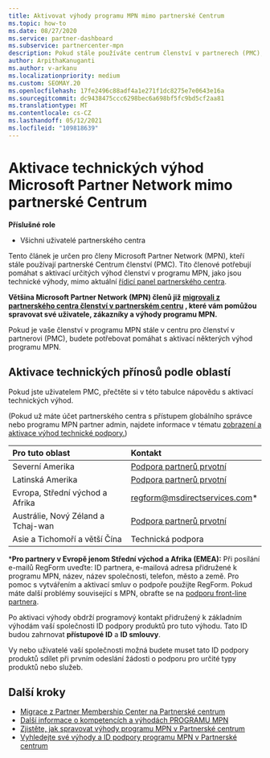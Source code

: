 ```yaml
---
title: Aktivovat výhody programu MPN mimo partnerské Centrum
ms.topic: how-to
ms.date: 08/27/2020
ms.service: partner-dashboard
ms.subservice: partnercenter-mpn
description: Pokud stále používáte centrum členství v partnerech (PMC), zjistěte, kdo se má obrátit, abyste vám pomohli aktivovat výhody technické podpory programu MPN a poskytnout vám výhody ID podpory.
author: ArpithaKanuganti
ms.author: v-arkanu
ms.localizationpriority: medium
ms.custom: SEOMAY.20
ms.openlocfilehash: 17fe2496c88adf4a1e271f1dc8275e7e0643e16a
ms.sourcegitcommit: dc9438475ccc6298bec6a698bf5fc9bd5cf2aa81
ms.translationtype: MT
ms.contentlocale: cs-CZ
ms.lasthandoff: 05/12/2021
ms.locfileid: "109818639"
---
```

# <a name="activate-microsoft-partner-network-technical-benefits-outside-of-partner-center"></a>Aktivace technických výhod Microsoft Partner Network mimo partnerské Centrum


**Příslušné role**

- Všichni uživatelé partnerského centra

Tento článek je určen pro členy Microsoft Partner Network (MPN), kteří stále používají partnerské Centrum členství (PMC). Tito členové potřebují pomáhat s aktivací určitých výhod členství v programu MPN, jako jsou technické výhody, mimo aktuální [řídicí panel partnerského centra](https://partner.microsoft.com/dashboard).

**Většina Microsoft Partner Network (MPN) členů již [migrovali z partnerského centra členství v partnerském centru](prepare-pmc-pc-migration.md) , které vám pomůžou spravovat své uživatele, zákazníky a výhody programu MPN.**

Pokud je vaše členství v programu MPN stále v centru pro členství v partnerovi (PMC), budete potřebovat pomáhat s aktivací některých výhod programu MPN.

## <a name="activate-technical-benefits-by-region"></a>Aktivace technických přínosů podle oblastí

Pokud jste uživatelem PMC, přečtěte si v této tabulce nápovědu s aktivací technických výhod.

(Pokud už máte účet partnerského centra s přístupem globálního správce nebo programu MPN partner admin, najdete informace v tématu [zobrazení a aktivace výhod technické podpory.](mpn-benefits-technical-support.md#view-and-activate-your-technical-support-benefits))

|Pro tuto oblast  | Kontakt |
|:--------|:------------|
|Severní Amerika  | [Podpora partnerů prvotní](https://partner.microsoft.com/support?issueid=300-0042)  |
|Latinská Amerika  | [Podpora partnerů prvotní](https://partner.microsoft.com/support?issueid=300-0042)  |
|Evropa, Střední východ a Afrika  | [regform@msdirectservices.com](mailto:regform@msdirectservices.com)*  |
|Austrálie, Nový Zéland a Tchaj-wan  | [Podpora partnerů prvotní](https://partner.microsoft.com/support?issueid=300-0042)  |
|Asie a Tichomoří a větší Čína  | Technická podpora  |

\***Pro partnery v Evropě jenom Střední východ a Afrika (EMEA):** Při posílání e-mailů RegForm uveďte: ID partnera, e-mailová adresa přidružené k programu MPN, název, název společnosti, telefon, město a země. Pro pomoc s vytvářením a aktivací smluv o podpoře použijte RegForm. Pokud máte další problémy související s MPN, obraťte se na [podporu front-line partnera](https://partner.microsoft.com/support?issueid=300-0042).

Po aktivaci výhody obdrží programový kontakt přidružený k základním výhodám vaší společnosti ID podpory produktů pro tuto výhodu. Tato ID budou zahrnovat **přístupové ID** a **ID smlouvy**. 

Vy nebo uživatelé vaší společnosti možná budete muset tato ID podpory produktů sdílet při prvním odeslání žádosti o podporu pro určité typy produktů nebo služeb.

## <a name="next-steps"></a>Další kroky

- [Migrace z Partner Membership Center na Partnerské centrum](prepare-pmc-pc-migration.md)
- [Další informace o kompetencích a výhodách PROGRAMU MPN](learn-about-competencies.md)
- [Zjistěte, jak spravovat výhody programu MPN v Partnerské centrum](manage-your-partner-network-benefits.md)
- [Vyhledejte své výhody a ID podpory programu MPN v Partnerské centrum](mpn-find-benefits.md)
